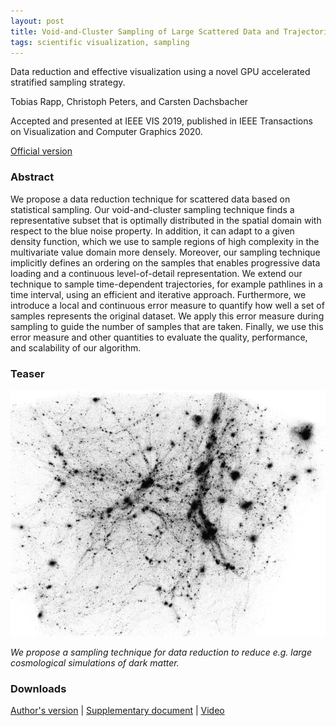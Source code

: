 ```yaml
---
layout: post
title: Void-and-Cluster Sampling of Large Scattered Data and Trajectories
tags: scientific visualization, sampling
---
```


Data reduction and effective visualization using a novel GPU accelerated stratified sampling strategy.

Tobias Rapp, Christoph Peters, and Carsten Dachsbacher

Accepted and presented at IEEE VIS 2019, published in IEEE Transactions on Visualization and Computer Graphics 2020.

[Official version](https://doi.org/10.1109/TVCG.2019.2934335)


### Abstract

We propose a data reduction technique for scattered data based on statistical sampling. Our void-and-cluster sampling technique finds a representative subset that is optimally distributed in the spatial domain with respect to the blue noise property. In addition, it can adapt to a given density function, which we use to sample regions of high complexity in the multivariate value domain more densely. Moreover, our sampling technique implicitly defines an ordering on the samples that enables progressive data loading and a continuous level-of-detail representation. We extend our technique to sample time-dependent trajectories, for example pathlines in a time interval, using an efficient and iterative approach. Furthermore, we introduce a local and continuous error measure to quantify how well a set of samples represents the original dataset. We apply this error measure during sampling to guide the number of samples that are taken. Finally, we use this error measure and other quantities to evaluate the quality, performance, and scalability of our algorithm.

### Teaser

![Dark sky](/images/DarkSky.png)

_We propose a sampling technique for data reduction to reduce e.g. large cosmological simulations of dark matter._

### Downloads

[Author's version](https://cg.ivd.kit.edu/publications/2019/void_and_cluster/preprint.pdf)
| [Supplementary document](https://cg.ivd.kit.edu/publications/2019/void_and_cluster/suppl.pdf)
| [Video](https://cg.ivd.kit.edu/publications/2019/void_and_cluster/video.mp4)



